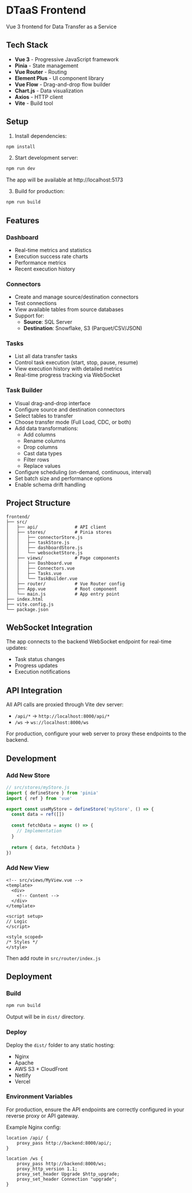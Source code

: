 # DTaaS Frontend

Vue 3 frontend for Data Transfer as a Service

## Tech Stack

- **Vue 3** - Progressive JavaScript framework
- **Pinia** - State management
- **Vue Router** - Routing
- **Element Plus** - UI component library
- **Vue Flow** - Drag-and-drop flow builder
- **Chart.js** - Data visualization
- **Axios** - HTTP client
- **Vite** - Build tool

## Setup

1. Install dependencies:
```bash
npm install
```

2. Start development server:
```bash
npm run dev
```

The app will be available at http://localhost:5173

3. Build for production:
```bash
npm run build
```

## Features

### Dashboard
- Real-time metrics and statistics
- Execution success rate charts
- Performance metrics
- Recent execution history

### Connectors
- Create and manage source/destination connectors
- Test connections
- View available tables from source databases
- Support for:
  - **Source**: SQL Server
  - **Destination**: Snowflake, S3 (Parquet/CSV/JSON)

### Tasks
- List all data transfer tasks
- Control task execution (start, stop, pause, resume)
- View execution history with detailed metrics
- Real-time progress tracking via WebSocket

### Task Builder
- Visual drag-and-drop interface
- Configure source and destination connectors
- Select tables to transfer
- Choose transfer mode (Full Load, CDC, or both)
- Add data transformations:
  - Add columns
  - Rename columns
  - Drop columns
  - Cast data types
  - Filter rows
  - Replace values
- Configure scheduling (on-demand, continuous, interval)
- Set batch size and performance options
- Enable schema drift handling

## Project Structure

```
frontend/
├── src/
│   ├── api/              # API client
│   ├── stores/           # Pinia stores
│   │   ├── connectorStore.js
│   │   ├── taskStore.js
│   │   ├── dashboardStore.js
│   │   └── websocketStore.js
│   ├── views/            # Page components
│   │   ├── Dashboard.vue
│   │   ├── Connectors.vue
│   │   ├── Tasks.vue
│   │   └── TaskBuilder.vue
│   ├── router/           # Vue Router config
│   ├── App.vue           # Root component
│   └── main.js           # App entry point
├── index.html
├── vite.config.js
└── package.json
```

## WebSocket Integration

The app connects to the backend WebSocket endpoint for real-time updates:
- Task status changes
- Progress updates
- Execution notifications

## API Integration

All API calls are proxied through Vite dev server:
- `/api/*` → `http://localhost:8000/api/*`
- `/ws` → `ws://localhost:8000/ws`

For production, configure your web server to proxy these endpoints to the backend.

## Development

### Add New Store

```javascript
// src/stores/myStore.js
import { defineStore } from 'pinia'
import { ref } from 'vue'

export const useMyStore = defineStore('myStore', () => {
  const data = ref([])
  
  const fetchData = async () => {
    // Implementation
  }
  
  return { data, fetchData }
})
```

### Add New View

```vue
<!-- src/views/MyView.vue -->
<template>
  <div>
    <!-- Content -->
  </div>
</template>

<script setup>
// Logic
</script>

<style scoped>
/* Styles */
</style>
```

Then add route in `src/router/index.js`

## Deployment

### Build

```bash
npm run build
```

Output will be in `dist/` directory.

### Deploy

Deploy the `dist/` folder to any static hosting:
- Nginx
- Apache
- AWS S3 + CloudFront
- Netlify
- Vercel

### Environment Variables

For production, ensure the API endpoints are correctly configured in your reverse proxy or API gateway.

Example Nginx config:

```nginx
location /api/ {
    proxy_pass http://backend:8000/api/;
}

location /ws {
    proxy_pass http://backend:8000/ws;
    proxy_http_version 1.1;
    proxy_set_header Upgrade $http_upgrade;
    proxy_set_header Connection "upgrade";
}
```

